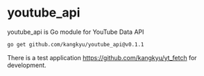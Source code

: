 # youtube_api

youtube_api is Go module for YouTube Data API

```sh
go get github.com/kangkyu/youtube_api@v0.1.1
```

There is a test application https://github.com/kangkyu/yt_fetch for development.
